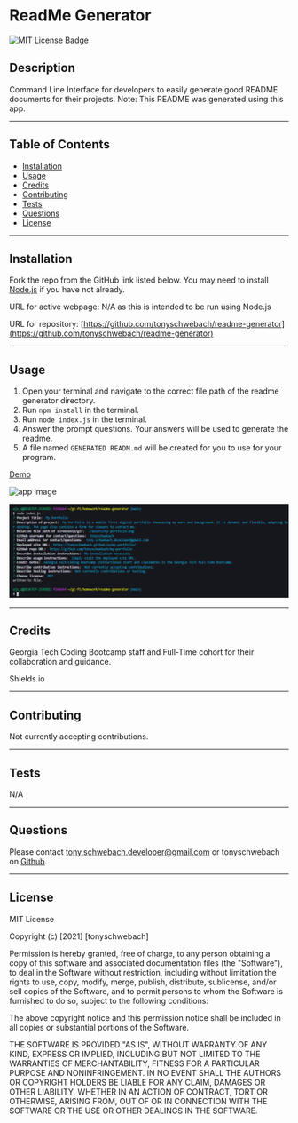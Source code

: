 # ReadMe Generator
  ![MIT License Badge](https://img.shields.io/apm/l/vim-mode)

  ## Description
  
  Command Line Interface for developers to easily generate good README documents for their projects.
  Note: This README was generated using this app. 
  
  ---
  
  ## Table of Contents
  
  - [Installation](#installation)
  - [Usage](#usage)
  - [Credits](#credits)
  - [Contributing](#contributing)
  - [Tests](#tests)
  - [Questions](#questions)
  - [License](#license)
  
  ---
  
  ## Installation
  
  Fork the repo from the GitHub link listed below. You may need to install [Node.js](https://nodejs.org/en/) if you have not already.
  
  URL for active webpage: N/A as this is intended to be run using Node.js
  
  URL for repository: [https://github.com/tonyschwebach/readme-generator](https://github.com/tonyschwebach/readme-generator)
  
  ---
  
  ## Usage
  
  1. Open your terminal and navigate to the correct file path of the readme generator directory.
  2. Run ``` npm install ``` in the terminal.
  3. Run ``` node index.js ``` in the terminal.
  4. Answer the prompt questions. Your answers will be used to generate the readme.
  5. A file named ```GENERATED READM.md``` will be created for you to use for your program.

  [Demo](https://drive.google.com/file/d/1ekPpajEs7IWF0HiFIP-wiqdYbhOS3anN/view)
  
  ![app image](./assets/demo.gif)
  
  ![prompted questions](./assets/questions.png)

  ---
  
  ## Credits
  
  Georgia Tech Coding Bootcamp staff and Full-Time cohort for their collaboration and guidance. 
  
  Shields.io
  
  
  ---
  
  ## Contributing

  Not currently accepting contributions.
  
  ---
  
  ## Tests

  N/A
  
  ---
  
  ## Questions
  
  Please contact [tony.schwebach.developer@gmail.com](mailto:tony.schwebach.developer@gmail.com) or tonyschwebach on [Github](https://github.com/tonyschwebach/).
   
  ---
  
## License

MIT License

Copyright (c) [2021] [tonyschwebach]
    
Permission is hereby granted, free of charge, to any person obtaining a copy
of this software and associated documentation files (the "Software"), to deal
in the Software without restriction, including without limitation the rights
to use, copy, modify, merge, publish, distribute, sublicense, and/or sell
copies of the Software, and to permit persons to whom the Software is
furnished to do so, subject to the following conditions:

The above copyright notice and this permission notice shall be included in all
copies or substantial portions of the Software.

THE SOFTWARE IS PROVIDED "AS IS", WITHOUT WARRANTY OF ANY KIND, EXPRESS OR
IMPLIED, INCLUDING BUT NOT LIMITED TO THE WARRANTIES OF MERCHANTABILITY,
FITNESS FOR A PARTICULAR PURPOSE AND NONINFRINGEMENT. IN NO EVENT SHALL THE
AUTHORS OR COPYRIGHT HOLDERS BE LIABLE FOR ANY CLAIM, DAMAGES OR OTHER
LIABILITY, WHETHER IN AN ACTION OF CONTRACT, TORT OR OTHERWISE, ARISING FROM,
OUT OF OR IN CONNECTION WITH THE SOFTWARE OR THE USE OR OTHER DEALINGS IN THE
SOFTWARE.
  
